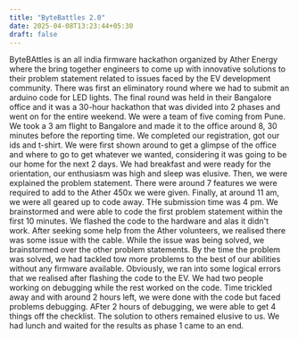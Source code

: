 ```yaml
---
title: "ByteBattles 2.0"
date: 2025-04-08T13:23:44+05:30
draft: false
---
```


ByteBAttles is an all india firmware hackathon organized by Ather Energy where the bring together engineers to come up with innovative solutions to their problem statement related to issues faced by the EV development community.
There was first an eliminatory round where we had to submit an arduino code for LED lights.
The final round was held in their Bangalore office and it was a 30-hour hackathon that was divided into 2 phases and went on for the entire weekend.
We were a team of five coming from Pune. We took a 3 am flight to Bangalore and made it to the office around 8, 30 minutes before the reporting time. We completed our registration, got our ids and t-shirt. We were first shown around to get a glimpse of the office and where to go to get whatever we wanted, considering it was  going to be our home for the next 2 days. We had breakfast and were ready for the orientation, our enthusiasm was high and sleep was elusive. Then, we were explained the problem statement. There were around 7 features we were required to add to the Ather 450x we were given.
Finally, at around 11 am, we were all geared up to code away. THe submission time was 4 pm. We brainstormed and were able to code the first problem statement within the first 10 minutes. We flashed the code to the hardware and alas it didn't work. After seeking some help from the Ather volunteers, we realised there was some issue with the cable. While the issue was being solved, we brainstormed over the other problem statements.
By the time the problem was solved, we had tackled tow more problems to the best of our abilities without any firmware available.
Obviously, we ran into some logical errors that we realised after flashing the code to the EV. We had two people working on debugging while the rest worked on the code.
Time trickled away and with around 2 hours left, we were done with the code but faced problems debugging. AFter 2 hours of debugging, we were able to get 4 things off the checklist. The solution to others remained elusive to us.
We had lunch and waited for the results as phase 1 came to an end.
